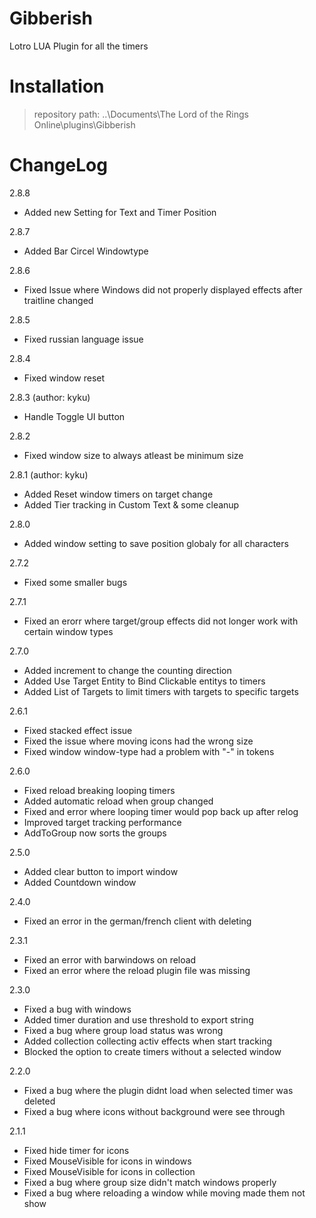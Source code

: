 # Gibberish

Lotro LUA Plugin for all the timers


# Installation

> repository path: ..\Documents\The Lord of the Rings Online\plugins\Gibberish


# ChangeLog

2.8.8
- Added new Setting for Text and Timer Position

2.8.7
- Added Bar Circel Windowtype

2.8.6
- Fixed Issue where Windows did not properly displayed effects after traitline changed

2.8.5
- Fixed russian language issue

2.8.4
- Fixed window reset

2.8.3 (author: kyku)
- Handle Toggle UI button

2.8.2
- Fixed window size to always atleast be minimum size

2.8.1 (author: kyku)
- Added Reset window timers on target change
- Added Tier tracking in Custom Text & some cleanup

2.8.0
- Added window setting to save position globaly for  all characters

2.7.2
- Fixed some smaller bugs

2.7.1
- Fixed an erorr where target/group effects did not longer work with certain window types

2.7.0
- Added increment to change the counting direction
- Added Use Target Entity to Bind Clickable entitys to timers
- Added List of Targets to limit timers with targets to specific targets


2.6.1
- Fixed stacked effect issue
- Fixed the issue where moving icons had the wrong size
- Fixed window window-type had a problem with "-" in tokens


2.6.0

- Fixed reload breaking looping timers
- Added automatic reload when group changed
- Fixed and error where looping timer would pop back up after relog
- Improved target tracking performance
- AddToGroup now sorts the groups


2.5.0

- Added clear button to import window
- Added Countdown window


2.4.0

- Fixed an error in the german/french client with deleting


2.3.1

- Fixed an error with barwindows on reload
- Fixed an error where the reload plugin file was missing



2.3.0

- Fixed a bug with windows
- Added timer duration and use threshold to export string
- Fixed a bug where group load status was wrong
- Added collection collecting activ effects when start tracking
- Blocked the option to create timers without a selected window


2.2.0

- Fixed a bug where the plugin didnt load when selected timer was deleted
- Fixed a bug where icons without background were see through


2.1.1

- Fixed hide timer for icons
- Fixed MouseVisible for icons in windows
- Fixed MouseVisible for icons in collection
- Fixed a bug where group size didn't match windows properly
- Fixed a bug where reloading a window while moving made them not show


